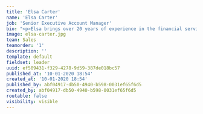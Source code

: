 ```yaml
---
title: 'Elsa Carter'
name: 'Elsa Carter'
job: 'Senior Executive Account Manager'
bio: "<p>Elsa brings over 20 years of experience in the financial service industry. As a financial professional, working with Canada’s largest mortgage insurance provider, Elsa held leadership roles in National Strategic Client Management, Underwriting Operations, Community Development, International Relations, Marketing and Communications as well as Default Management.\r\n</p><p>As a dynamic leader with excellent interpersonal skills, Elsa will continue to build and maintain strong alliances with key clients to drive strategic objectives for all The Nationwide Group (TNG) business lines in current and future markets.\r\n</p><p>Email: elsa.carter@nationwideappraisals.com\r\n</p><p><br></p>"
image: elsa-carter.jpg
team: Sales
teamorder: '1'
description: ''
template: default
fieldset: leader
uuid: ef509431-f329-4278-9d59-387de018bc57
published_at: '10-01-2020 18:54'
created_at: '10-01-2020 18:54'
published_by: abf04917-db50-4940-b598-0031ef65f6d5
created_by: abf04917-db50-4940-b598-0031ef65f6d5
routable: false
visibility: visible
---
```


